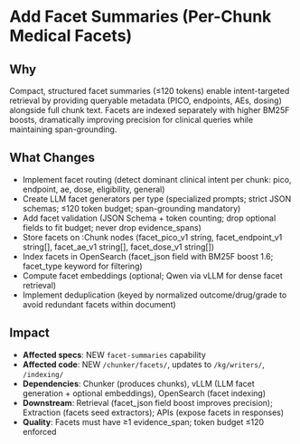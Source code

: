 # Add Facet Summaries (Per-Chunk Medical Facets)

## Why

Compact, structured facet summaries (≤120 tokens) enable intent-targeted retrieval by providing queryable metadata (PICO, endpoints, AEs, dosing) alongside full chunk text. Facets are indexed separately with higher BM25F boosts, dramatically improving precision for clinical queries while maintaining span-grounding.

## What Changes

- Implement facet routing (detect dominant clinical intent per chunk: pico, endpoint, ae, dose, eligibility, general)
- Create LLM facet generators per type (specialized prompts; strict JSON schemas; ≤120 token budget; span-grounding mandatory)
- Add facet validation (JSON Schema + token counting; drop optional fields to fit budget; never drop evidence_spans)
- Store facets on :Chunk nodes (facet_pico_v1 string, facet_endpoint_v1 string[], facet_ae_v1 string[], facet_dose_v1 string[])
- Index facets in OpenSearch (facet_json field with BM25F boost 1.6; facet_type keyword for filtering)
- Compute facet embeddings (optional; Qwen via vLLM for dense facet retrieval)
- Implement deduplication (keyed by normalized outcome/drug/grade to avoid redundant facets within document)

## Impact

- **Affected specs**: NEW `facet-summaries` capability
- **Affected code**: NEW `/chunker/facets/`, updates to `/kg/writers/`, `/indexing/`
- **Dependencies**: Chunker (produces chunks), vLLM (LLM facet generation + optional embeddings), OpenSearch (facet indexing)
- **Downstream**: Retrieval (facet_json field boost improves precision); Extraction (facets seed extractors); APIs (expose facets in responses)
- **Quality**: Facets must have ≥1 evidence_span; token budget ≤120 enforced
